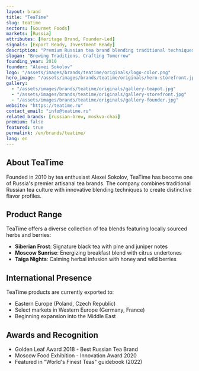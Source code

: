 ```yaml
---
layout: brand
title: "TeaTime"
slug: teatime
sectors: [Gourmet Foods]
markets: [Russia]
attributes: [Heritage Brand, Founder-Led]
signals: [Export Ready, Investment Ready]
description: "Premium Russian tea brand blending traditional techniques with modern flavors."
slogan: "Brewing Traditions, Crafting Tomorrow"
founding_year: 2010
founder: "Alexei Sokolov"
logo: "/assets/images/brands/teatime/originals/logo-color.png"
hero_image: "/assets/images/brands/teatime/originals/hero-storefront.jpg"
gallery:
  - "/assets/images/brands/teatime/originals/gallery-teapot.jpg"
  - "/assets/images/brands/teatime/originals/gallery-storefront.jpg"
  - "/assets/images/brands/teatime/originals/gallery-founder.jpg"
website: "https://teatime.ru"
contact_email: "info@teatime.ru"
related_brands: [russian-brew, moskva-chai]
premium: false
featured: true
permalink: /en/brands/teatime/
lang: en
---
```


## About TeaTime

Founded in 2010 by tea enthusiast Alexei Sokolov, TeaTime has become one of Russia's premier artisanal tea brands. The company combines traditional Russian tea culture with innovative blending techniques to create distinctive flavor profiles.

## Product Range

TeaTime offers a diverse collection of tea blends featuring locally sourced herbs and berries:

- **Siberian Frost**: Signature black tea with pine and juniper notes
- **Moscow Sunrise**: Energizing breakfast blend with citrus undertones
- **Taiga Nights**: Calming herbal infusion with honey and wild berries

## International Presence

TeaTime products are currently exported to:
- Eastern Europe (Poland, Czech Republic)
- Select markets in Western Europe (Germany, France)
- Beginning expansion into the Middle East

## Awards and Recognition

- Golden Leaf Award 2018 - Best Russian Tea Brand
- Moscow Food Exhibition - Innovation Award 2020
- Featured in "World's Finest Teas" guidebook (2022)